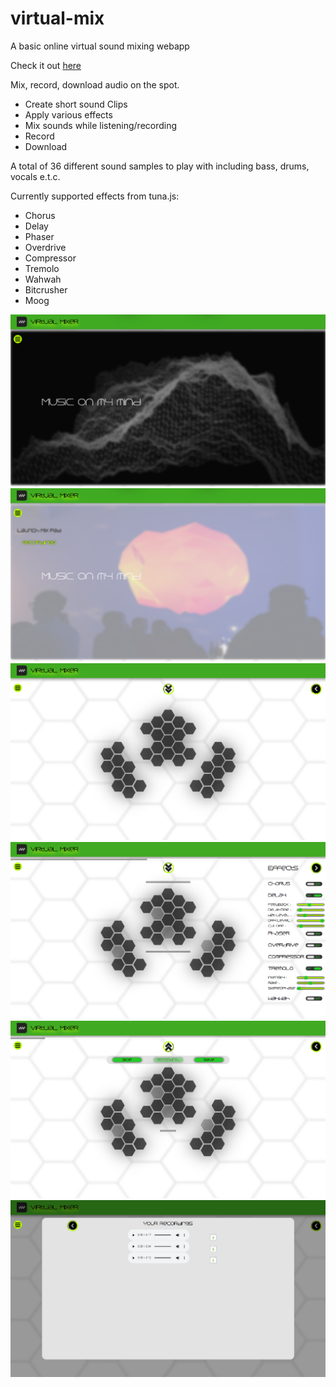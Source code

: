 # virtual-mix
A basic online virtual sound mixing webapp

Check it out [here](https://virtual-mix.herokuapp.com/)

Mix, record, download audio on the spot.

  * Create short sound Clips
  * Apply various effects
  * Mix sounds while listening/recording
  * Record
  * Download
  
A total of 36 different sound samples to play with including bass, drums, vocals e.t.c.

Currently supported effects from tuna.js:
  
  * Chorus
  * Delay
  * Phaser
  * Overdrive
  * Compressor
  * Tremolo
  * Wahwah
  * Bitcrusher
  * Moog

![Show1](images/show1.png)
![Show2](images/show2.png)
![Show3](images/show3.png)
![Show4](images/show4.png)
![Show5](images/show5.png)
![Show6](images/show6.png)
